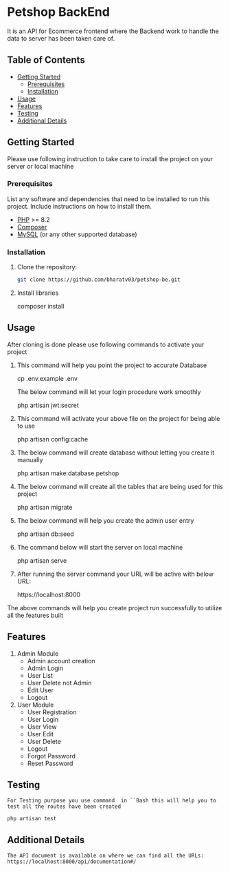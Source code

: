# Petshop BackEnd

It is an API  for Ecommerce frontend where the Backend work to handle the data to server has been taken care of.

## Table of Contents

- [Getting Started](#getting-started)
  - [Prerequisites](#prerequisites)
  - [Installation](#installation)
- [Usage](#usage)
- [Features](#features)
- [Testing](#testing)
- [Additional Details](#additional-details)

## Getting Started

Please use following instruction to take care to install the project on your server or local machine


### Prerequisites

List any software and dependencies that need to be installed to run this project. Include instructions on how to install them.

- [PHP](https://www.php.net/) >= 8.2
- [Composer](https://getcomposer.org/)
- [MySQL](https://www.mysql.com/) (or any other supported database)

### Installation

1. Clone the repository:

   ```bash
   git clone https://github.com/bharatv03/petshop-be.git

2. Install libraries 

    composer install

## Usage

After cloning is done please use following commands to activate your project

1. This command will help you point the project to accurate Database

    cp .env.example .env

    The below command will let your login procedure work smoothly

    php artisan jwt:secret

2. This command will activate your above file on the project for being able to use
    
    php artisan config:cache

3. The below command will create database without letting you create it manually
    
    php artisan make:database petshop

4. The below command will create all the tables that are being used for this project
    
    php artisan migrate

5. The below command will help you create the admin user entry 

    php artisan db:seed

6. The command below will start the server on local machine

    php artisan serve

7. After running the server command your URL will be active with below URL:

    https://localhost:8000

The above commands will help you create project run successfully to utilize all the features built

## Features

1. Admin Module
    - Admin account creation
    - Admin Login
    - User List
    - User Delete not Admin
    - Edit User
    - Logout
2. User Module
    - User Registration
    - User Login
    - User View
    - User Edit
    - User Delete
    - Logout
    - Forgot Password
    - Reset Password

## Testing

    For Testing purpose you use command  in ``Bash this will help you to test all the routes have been created

    php artisan test

## Additional Details

    The API document is available on where we can find all the URLs:
    https://localhost:8000/api/documentation#/
